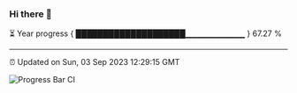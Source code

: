 ### Hi there 👋

⏳ Year progress { ████████████████████▁▁▁▁▁▁▁▁▁▁ } 67.27 %

---

⏰ Updated on Sun, 03 Sep 2023 12:29:15 GMT

![Progress Bar CI](https://github.com/ZhaoGui/ZhaoGui/workflows/Progress%20Bar%20CI/badge.svg)
